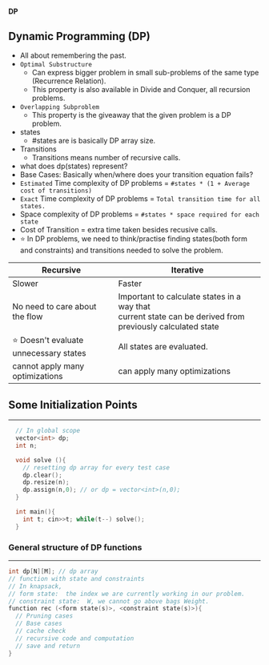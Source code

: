 #### DP

## Dynamic Programming (DP)

-   All about remembering the past.
-   `Optimal Substructure`
    -   Can express bigger problem in small sub-problems of the same type (Recurrence Relation).
    -   This property is also available in Divide and Conquer, all recursion problems.
-   `Overlapping Subproblem`
    -   This property is the giveaway that the given problem is a DP problem.
-   states
    -   #states are is basically DP array size.
-   Transitions
    -   Transitions means number of recursive calls.
-   what does dp(states) represent?
-   Base Cases: Basically when/where does your transition equation fails?
-   `Estimated` Time complexity of DP problems = `#states * (1 + Average cost of transitions)`
-   `Exact` Time complexity of DP problems = `Total transition time for all states.`
-   Space complexity of DP problems = `#states * space required for each state`
-   Cost of Transition = extra time taken besides recusive calls.
-   ⭐ In DP problems, we need to think/practise finding states(both form and constraints) and transitions needed to solve the problem.

| Recursive                              | Iterative                                                                                                       |
| -------------------------------------- | --------------------------------------------------------------------------------------------------------------- |
| Slower                                 | Faster                                                                                                          |
| No need to care about the flow         | Important to calculate states in a way that <br/> current state can be derived from previously calculated state |
| ⭐ Doesn't evaluate unnecessary states | All states are evaluated.                                                                                       |
| cannot apply many optimizations        | can apply many optimizations                                                                                    |

## Some Initialization Points

---

```cpp
  // In global scope
  vector<int> dp;
  int n;

  void solve (){
    // resetting dp array for every test case
    dp.clear();
    dp.resize(n);
    dp.assign(n,0); // or dp = vector<int>(n,0);
  }

  int main(){
    int t; cin>>t; while(t--) solve();
  }
```

### General structure of DP functions

---

```cpp
int dp[N][M]; // dp array
// function with state and constraints
// In knapsack,
// form state:  the index we are currently working in our problem.
// constraint state:  W, we cannot go above bags Weight.
function rec (<form state(s)>, <constraint state(s)>){
  // Pruning cases
  // Base cases
  // cache check
  // recursive code and computation
  // save and return
}
```
